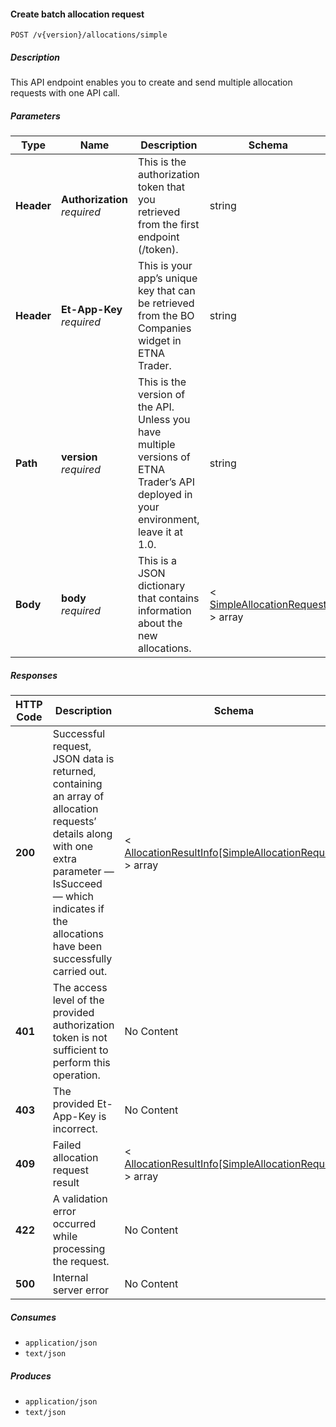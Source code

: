 
<a name="allocations_allocatesimplebatch"></a>
#### Create batch allocation request
```
POST /v{version}/allocations/simple
```


##### Description
This API endpoint enables you to create and send multiple allocation requests with one API call.


##### Parameters

|Type|Name|Description|Schema|Default|
|---|---|---|---|---|
|**Header**|**Authorization**  <br>*required*|This is the authorization token that you retrieved from the first endpoint (/token).|string||
|**Header**|**Et-App-Key**  <br>*required*|This is your app’s unique key that can be retrieved from the BO Companies widget in ETNA Trader.|string||
|**Path**|**version**  <br>*required*|This is the version of the API. Unless you have multiple versions of ETNA Trader’s API deployed in your environment, leave it at 1.0.|string|`"1"`|
|**Body**|**body**  <br>*required*|This is a JSON dictionary that contains information about the new allocations.|< [SimpleAllocationRequest](#simpleallocationrequest) > array||


##### Responses

|HTTP Code|Description|Schema|
|---|---|---|
|**200**|Successful request, JSON data is returned, containing an array of allocation requests’ details along with one extra parameter — IsSucceed — which indicates if the allocations have been successfully carried out.|< [AllocationResultInfo[SimpleAllocationRequest]](#allocationresultinfo-simpleallocationrequest) > array|
|**401**|The access level of the provided authorization token is not sufficient to perform this operation.|No Content|
|**403**|The provided Et-App-Key is incorrect.|No Content|
|**409**|Failed allocation request result|< [AllocationResultInfo[SimpleAllocationRequest]](#allocationresultinfo-simpleallocationrequest) > array|
|**422**|A validation error occurred while processing the request.|No Content|
|**500**|Internal server error|No Content|


##### Consumes

* `application/json`
* `text/json`


##### Produces

* `application/json`
* `text/json`



